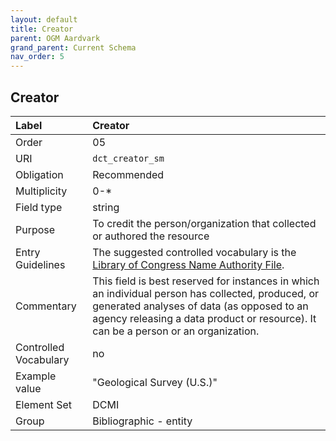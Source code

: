 ```yaml
---
layout: default
title: Creator
parent: OGM Aardvark
grand_parent: Current Schema
nav_order: 5
---
```


## Creator

| Label                 | Creator                 |
|:----------------------|:------------------------|
| Order           | 05                      |
| URI                   | `dct_creator_sm`        |
| Obligation            | Recommended             |
| Multiplicity          | 0-\*                    |
| Field type            | string                  |
| Purpose               | To credit the person/organization that collected or authored the resource |
| Entry Guidelines      | The suggested controlled vocabulary is the [Library of Congress Name Authority File](https://id.loc.gov/authorities/names.html). |
| Commentary            | This field is best reserved for instances in which an individual person has collected, produced, or generated analyses of data (as opposed to an agency releasing a data product or resource). It can be a person or an organization. |
| Controlled Vocabulary | no                      |
| Example value         | "Geological Survey (U.S.)" |
| Element Set           | DCMI                    |
| Group                 | Bibliographic - entity  |
